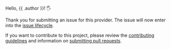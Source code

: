 Hello, {{ .author }}! 🖐

Thank you for submitting an issue for this provider. The issue will now enter into the [issue lifecycle](https://github.com/kube-cloud/terraform-provider-vsphere/blob/main/docs/ISSUES.md#issue-lifecycle).

If you want to contribute to this project, please review the [contributing guidelines](https://github.com/kube-cloud/terraform-provider-vsphere/blob/main/docs/CONTRIBUTING.md) and information on [submitting pull requests](https://github.com/kube-cloud/terraform-provider-vsphere/blob/main/docs/PULL_REQUESTS.md).
